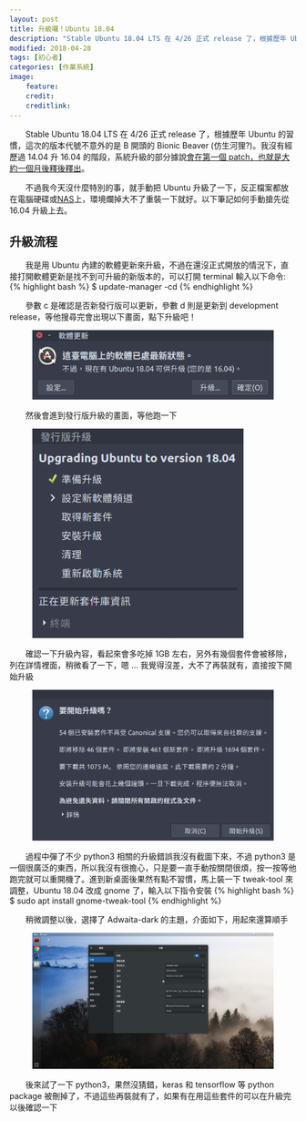 ```yaml
---
layout: post
title: 升級囉！Ubuntu 18.04
description: "Stable Ubuntu 18.04 LTS 在 4/26 正式 release 了，根據歷年 Ubuntu 的習慣，這次的版本代號不意外的是 B 開頭的 Bionic Beaver (仿生河狸?)，系統升級的部分據說會在第一個 patch，也就是大約一個月後釋出。以下筆記如何手動搶先從 16.04 升級上去。"
modified: 2018-04-28
tags: [初心者]
categories: [作業系統]
image:
    feature: 
    credit: 
    creditlink: 
---
```


　　Stable Ubuntu 18.04 LTS 在 4/26 正式 release 了，根據歷年 Ubuntu 的習慣，這次的版本代號不意外的是 B 開頭的 Bionic Beaver (仿生河狸?)。我沒有經歷過 14.04 升 16.04 的階段，系統升級的部分據說[會在第一個 patch，也就是大約一個月後釋後釋出](https://askubuntu.com/questions/1028624/not-able-to-upgrade-from-16-04-lts-to-18-04-lts)。

　　不過我今天沒什麼特別的事，就手動把 Ubuntu 升級了一下，反正檔案都放在電腦硬碟或[NAS](https://www.synology.com/zh-tw)上，環境爛掉大不了重裝一下就好。以下筆記如何手動搶先從 16.04 升級上去。

<!--more--> 

## 升級流程
　　我是用 Ubuntu 內建的軟體更新來升級，不過在還沒正式開放的情況下，直接打開軟體更新是找不到可升級的新版本的，可以打開 terminal 輸入以下命令:
{% highlight bash %}
$ update-manager -cd
{% endhighlight %}

　　參數 c 是確認是否新發行版可以更新，參數 d 則是更新到 development release，等他搜尋完會出現以下畫面，點下升級吧！
<figure class="large center">
	<img src="/images/2018/04/ubuntu-1804-upgrade-0.png" alt="">
</figure>

　　然後會進到發行版升級的畫面，等他跑一下
<figure class="center">
	<img src="/images/2018/04/ubuntu-1804-upgrade-1.png" alt="">
</figure>

　　確認一下升級內容，看起來會多吃掉 1GB 左右，另外有幾個套件會被移除，列在詳情裡面，稍微看了一下，嗯 ... 我覺得沒差，大不了再裝就有，直接按下開始升級
<figure class="large center">
	<img src="/images/2018/04/ubuntu-1804-upgrade-2.png" alt="">
</figure>

　　過程中彈了不少 python3 相關的升級錯誤我沒有截圖下來，不過 python3 是一個很廣泛的東西，所以我沒有很擔心，只是要一直手動按關閉很煩，按一按等他跑完就可以重開機了。進到新桌面後果然有點不習慣，馬上裝一下 tweak-tool 來調整，Ubuntu 18.04 改成 gnome 了，輸入以下指令安裝
{% highlight bash %}
$ sudo apt install gnome-tweak-tool
{% endhighlight %}

　　稍微調整以後，選擇了 Adwaita-dark 的主題，介面如下，用起來還算順手
<figure class="center">
	<img src="/images/2018/04/ubuntu-1804-upgrade-4.png" alt="">
</figure>

　　後來試了一下 python3，果然沒猜錯，keras 和 tensorflow 等 python package 被刪掉了，不過這些再裝就有了，如果有在用這些套件的可以在升級完以後確認一下
